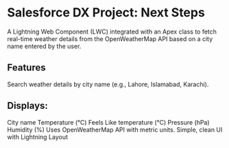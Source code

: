 # Salesforce DX Project: Next Steps

A Lightning Web Component (LWC) integrated with an Apex class to fetch real-time weather details from the OpenWeatherMap API based on a city name entered by the user.

## Features

Search weather details by city name (e.g., Lahore, Islamabad, Karachi).

## Displays:
City name
Temperature (°C)
Feels Like temperature (°C)
Pressure (hPa)
Humidity (%)
Uses OpenWeatherMap API with metric units.
Simple, clean UI with Lightning Layout
